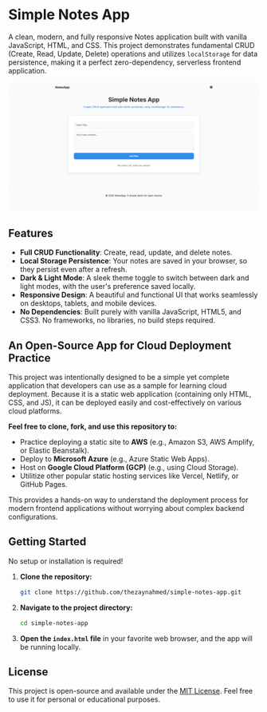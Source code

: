 # Simple Notes App

A clean, modern, and fully responsive Notes application built with vanilla JavaScript, HTML, and CSS. This project demonstrates fundamental CRUD (Create, Read, Update, Delete) operations and utilizes `localStorage` for data persistence, making it a perfect zero-dependency, serverless frontend application.

![Notes App Screenshot](https://raw.githubusercontent.com/thezaynahmed/simple-notes-app/refs/heads/main/assets/images/screenshot.png)

## Features

- **Full CRUD Functionality**: Create, read, update, and delete notes.
- **Local Storage Persistence**: Your notes are saved in your browser, so they persist even after a refresh.
- **Dark & Light Mode**: A sleek theme toggle to switch between dark and light modes, with the user's preference saved locally.
- **Responsive Design**: A beautiful and functional UI that works seamlessly on desktops, tablets, and mobile devices.
- **No Dependencies**: Built purely with vanilla JavaScript, HTML5, and CSS3. No frameworks, no libraries, no build steps required.

## An Open-Source App for Cloud Deployment Practice

This project was intentionally designed to be a simple yet complete application that developers can use as a sample for learning cloud deployment. Because it is a static web application (containing only HTML, CSS, and JS), it can be deployed easily and cost-effectively on various cloud platforms.

**Feel free to clone, fork, and use this repository to:**

- Practice deploying a static site to **AWS** (e.g., Amazon S3, AWS Amplify, or Elastic Beanstalk).
- Deploy to **Microsoft Azure** (e.g., Azure Static Web Apps).
- Host on **Google Cloud Platform (GCP)** (e.g., using Cloud Storage).
- Utilitize other popular static hosting services like Vercel, Netlify, or GitHub Pages.

This provides a hands-on way to understand the deployment process for modern frontend applications without worrying about complex backend configurations.

## Getting Started

No setup or installation is required!

1.  **Clone the repository:**
    ```bash
    git clone https://github.com/thezaynahmed/simple-notes-app.git
    ```
2.  **Navigate to the project directory:**
    ```bash
    cd simple-notes-app
    ```
3.  **Open the `index.html` file** in your favorite web browser, and the app will be running locally.

## License

This project is open-source and available under the [MIT License](LICENSE). Feel free to use it for personal or educational purposes.
